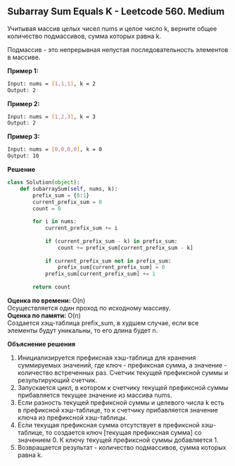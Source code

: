 ## Subarray Sum Equals K - Leetcode 560. Medium

Учитывая массив целых чисел nums и целое число k, верните общее количество подмассивов, сумма которых равна k.

Подмассив - это непрерывная непустая последовательность элементов в массиве.

**Пример 1:**
```bash
Input: nums = [1,1,1], k = 2
Output: 2
```

**Пример 2:**
```bash
Input: nums = [1,2,3], k = 3
Output: 2
```

**Пример 3:**
```bash
Input: nums = [0,0,0,0], k = 0
Output: 10
```


**Решение**
```python
class Solution(object):
    def subarraySum(self, nums, k):
        prefix_sum = {0:1}
        current_prefix_sum = 0
        count = 0
        
        for i in nums:
            current_prefix_sum += i
        
            if (current_prefix_sum - k) in prefix_sum:
                count += prefix_sum[current_prefix_sum - k]
            
            if current_prefix_sum not in prefix_sum:
                prefix_sum[current_prefix_sum] = 0
            prefix_sum[current_prefix_sum] += 1
        
        return count
```

**Оценка по времени:** O(n)  
Осуществляется один проход по исходному массиву.  
**Оценка по памяти:** O(n)  
Создается хэщ-таблица prefix_sum, в худшем случае, если все элементы будут уникальны, то его длина будет n.

**Объяснение решения**  
1. Инициализируется префиксная хэш-таблица для хранения суммируемых значений, где ключ - префиксная сумма, а значение - количество встреченных раз.
Счетчик текущей префиксной суммы и результирующий счетчик.
2. Запускается цикл, в котором к счетчику текущей префиксной суммы прибавляется текущее значение из массива nums. 
3. Если разность текущей префиксной суммы и целевого числа k есть в префиксной хэш-таблице, то к счетчику прибавляется значение ключа из префиксной хэш-таблицы.
4. Если текущая префиксная сумма отсутствует в префиксной хэш-таблице, то создается ключ [текущая префиксная сумма] со значением 0. 
К ключу текущей префиксной суммы добавляется 1.
5. Возвращается результат - количество подмассивов, сумма которых равна k.
